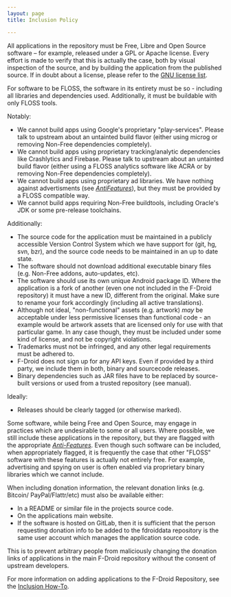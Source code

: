 ```yaml
---
layout: page
title: Inclusion Policy

---
```


All applications in the repository must be Free, Libre and Open Source
software – for example, released under a GPL or Apache license. Every
effort is made to verify that this is actually the case, both by visual
inspection of the source, and by building the application from the
published source. If in doubt about a license, please refer to the [GNU
license list](https://www.gnu.org/licenses/license-list.html).

For software to be FLOSS, the software in its entirety must be so -
including all libraries and dependencies used. Additionally, it must be
buildable with only FLOSS tools.

Notably:

-   We cannot build apps using Google's proprietary "play-services".
    Please talk to upstream about an untainted build flavor (either
    using microg or removing Non-Free dependencies completely).
-   We cannot build apps using proprietary tracking/analytic
    dependencies like Crashlytics and Firebase. Please talk to upstream
    about an untainted build flavor (either using a FLOSS analytics
    software like ACRA or by removing Non-Free dependencies completely).
-   We cannot build apps using proprietary ad libraries. We have nothing
    against advertisments (see [_AntiFeatures_](https://f-droid.org/wiki/page/Antifeatures)),
    but they must be provided by a FLOSS compatible way.
-   We cannot build apps requiring Non-Free buildtools, including
    Oracle's JDK or some pre-release toolchains.

Additionally:

-   The source code for the application must be maintained in a publicly
    accessible Version Control System which we have support for (git,
    hg, svn, bzr), and the source code needs to be maintained in an up
    to date state.
-   The software should not download additional executable binary
    files (e.g. Non-Free addons, auto-updates, etc).
-   The software should use its own unique Android package ID. Where the
    application is a fork of another (even one not included in the
    F-Droid repository) it must have a new ID, different from
    the original. Make sure to rename your fork accordingly (including
    all active translations).
-   Although not ideal, "non-functional" assets (e.g. artwork) *may* be
    acceptable under less permissive licenses than functional code - an
    example would be artwork assets that are licensed only for use with
    that particular game. In any case though, they must be included
    under some kind of license, and not be copyright violations.
-   Trademarks must not be infringed, and any other legal requirements
    must be adhered to.
-   F-Droid does not sign up for any API keys. Even if provided by a
    third party, we include them in both, binary and
    sourcecode releases.
-   Binary dependencies such as JAR files have to be replaced by
    source-built versions or used from a trusted repository
    (see manual).

Ideally:

-   Releases should be clearly tagged (or otherwise marked).

Some software, while being Free and Open Source, may engage in practices
which are undesirable to some or all users. Where possible, we still
include these applications in the repository, but they are flagged with
the appropriate [_Anti-Features_](../Anti-Features). Even though
such software can be included, when appropriately flagged, it is
frequently the case that other "FLOSS" software with these features is
actually not entirely free. For example, advertising and spying on user
is often enabled via proprietary binary libraries which we cannot
include.

When including donation information, the relevant donation links (e.g. Bitcoin/
PayPal/Flattr/etc) must also be available either:

-   In a README or similar file in the projects source code.
-   On the applications main website.
-   If the software is hosted on GitLab, then it is sufficient that the
    person requesting donation info to be added to the fdroiddata repository
    is the same user account which manages the application source code.

This is to prevent arbitrary people from maliciously changing the donation links of
applications in the main F-Droid repository without the consent of upstream developers.

For more information on adding applications to the F-Droid Repository,
see the [Inclusion How-To](../Inclusion_How-To).
